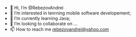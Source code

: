 - 👋 Hi, I’m @RebezovAndrei
- 👀 I’m interested in lenrning mobile software developement;
- 🌱 I’m currently learning Java;
- 💞️ I’m looking to collaborate on ...
- 📫 How to reach me rebezovandrei@yahoo.com

<!---
RebezovAndrei/RebezovAndrei is a ✨ special ✨ repository because its `README.md` (this file) appears on your GitHub profile.
You can click the Preview link to take a look at your changes.
--->
